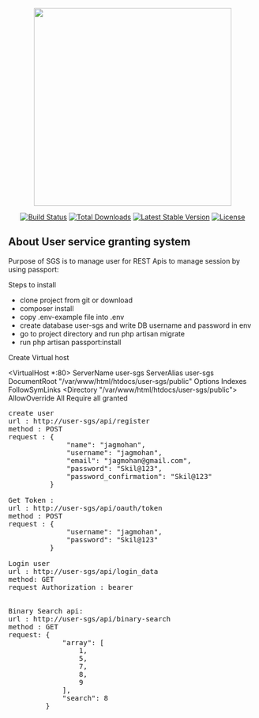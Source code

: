 <p align="center"><a href="https://laravel.com" target="_blank"><img src="https://raw.githubusercontent.com/laravel/art/master/logo-lockup/5%20SVG/2%20CMYK/1%20Full%20Color/laravel-logolockup-cmyk-red.svg" width="400"></a></p>

<p align="center">
<a href="https://travis-ci.org/laravel/framework"><img src="https://travis-ci.org/laravel/framework.svg" alt="Build Status"></a>
<a href="https://packagist.org/packages/laravel/framework"><img src="https://img.shields.io/packagist/dt/laravel/framework" alt="Total Downloads"></a>
<a href="https://packagist.org/packages/laravel/framework"><img src="https://img.shields.io/packagist/v/laravel/framework" alt="Latest Stable Version"></a>
<a href="https://packagist.org/packages/laravel/framework"><img src="https://img.shields.io/packagist/l/laravel/framework" alt="License"></a>
</p>

## About User service granting system

Purpose of SGS is to manage user for REST Apis to manage session by using passport:

Steps to install

- clone project from git or download
- composer install
- copy .env-example file into .env
- create database user-sgs and write DB username and password in env
- go to project directory and run php artisan migrate
- run php artisan passport:install

Create Virtual host 

<VirtualHost *:80>
    ServerName user-sgs
    ServerAlias user-sgs
    DocumentRoot "/var/www/html/htdocs/user-sgs/public"
    Options Indexes FollowSymLinks
    <Directory "/var/www/html/htdocs/user-sgs/public">
        AllowOverride All
        Require all granted
    </Directory>
</VirtualHost>

<pre>
create user 
url : http://user-sgs/api/register
method : POST
request : {
              "name": "jagmohan",
              "username": "jagmohan",
              "email": "jagmohan@gmail.com",
              "password": "Skil@123",
              "password_confirmation": "Skil@123"
          }

Get Token : 
url : http://user-sgs/api/oauth/token
method : POST
request : {
              "username": "jagmohan",
              "password": "Skil@123"
          }
          
Login user 
url : http://user-sgs/api/login_data
method: GET
request Authorization : bearer <token got in previous api>


Binary Search api:
url : http://user-sgs/api/binary-search
method : GET
request: {
             "array": [
                 1,
                 5,
                 7,
                 8,
                 9
             ],
             "search": 8
         }
         

